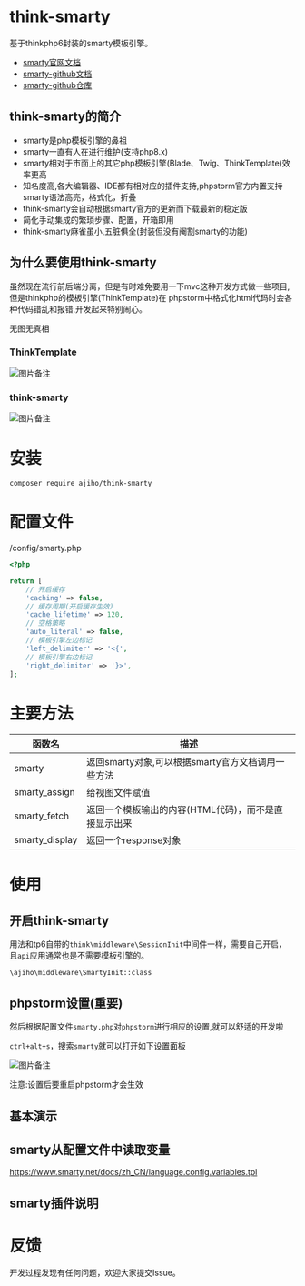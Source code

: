 # think-smarty

基于thinkphp6封装的smarty模板引擎。

- [smarty官网文档](https://www.smarty.net/docs/zh_CN/)
- [smarty-github文档](https://smarty-php.github.io/smarty/)
- [smarty-github仓库](https://github.com/smarty-php/smarty)


## think-smarty的简介

- smarty是php模板引擎的鼻祖
- smarty一直有人在进行维护(支持php8.x)
- smarty相对于市面上的其它php模板引擎(Blade、Twig、ThinkTemplate)效率更高
- 知名度高,各大编辑器、IDE都有相对应的插件支持,phpstorm官方内置支持smarty语法高亮，格式化，折叠
- think-smarty会自动根据smarty官方的更新而下载最新的稳定版
- 简化手动集成的繁琐步骤、配置，开箱即用
- think-smarty麻雀虽小,五脏俱全(封装但没有阉割smarty的功能)

## 为什么要使用think-smarty

虽然现在流行前后端分离，但是有时难免要用一下mvc这种开发方式做一些项目,但是thinkphp的模板引擎(ThinkTemplate)在
phpstorm中格式化html代码时会各种代码错乱和报错,开发起来特别闹心。

无图无真相

### ThinkTemplate

![图片备注](https://img-blog.csdnimg.cn/c5d8e0b4318b422e9b7dda484d824727.gif)

### think-smarty

![图片备注](https://img-blog.csdnimg.cn/cd8fb7b896f043ff9b48a81c308b3586.gif)



# 安装

```
composer require ajiho/think-smarty
```

# 配置文件

/config/smarty.php

```php
<?php

return [
    // 开启缓存
    'caching' => false,
    // 缓存周期(开启缓存生效)
    'cache_lifetime' => 120,
    // 空格策略
    'auto_literal' => false,
    // 模板引擎左边标记
    'left_delimiter' => '<{',
    // 模板引擎右边标记
    'right_delimiter' => '}>',
];
```

# 主要方法

| 函数名 | 描述 |
|--|--|
| smarty | 返回smarty对象,可以根据smarty官方文档调用一些方法 |
| smarty_assign | 给视图文件赋值 |
| smarty_fetch | 返回一个模板输出的内容(HTML代码)，而不是直接显示出来 |
| smarty_display | 返回一个response对象 |



# 使用

## 开启think-smarty

用法和tp6自带的`think\middleware\SessionInit`中间件一样，需要自己开启，
且`api`应用通常也是不需要模板引擎的。

```
\ajiho\middleware\SmartyInit::class
```

## phpstorm设置(重要)

然后根据配置文件`smarty.php`对`phpstorm`进行相应的设置,就可以舒适的开发啦

`ctrl+alt+s`，搜索`smarty`就可以打开如下设置面板

![图片备注](https://img-blog.csdnimg.cn/36d3d5617e65447c9d80a3a0fbe1a8d1.png)

注意:设置后要重启phpstorm才会生效


## 基本演示




## smarty从配置文件中读取变量

https://www.smarty.net/docs/zh_CN/language.config.variables.tpl


## smarty插件说明




# 反馈

开发过程发现有任何问题，欢迎大家提交Issue。



